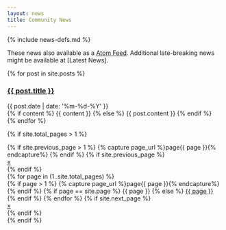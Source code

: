 ```yaml
---
layout: news
title: Community News
---
```

{% include news-defs.md %}

These news also available as a [Atom Feed](atom.xml).
Additional late-breaking news might be available at [Latest News].

<div id="posts">
  <div>
    {% for post in site.posts %}
<!--
    <div style="border-bottom: 1px solid #DFDFDF;">
-->
	<div>
     <div>
      <h3><a class="newsPost" href="{{ site.baseurl }}/{{ post.url }}">{{ post.title }}</a></h3>
      <div>{{ post.date | date: '%m-%d-%Y' }}</div>
      {% if content %}
        {{ content }}
      {% else %}
        {{ post.content }}
      {% endif %}
     </div>
    </div>
    {% endfor %}
  </div>

  {% if site.total_pages > 1 %}
  <div>
    <div>
      {% if site.previous_page > 1 %}
        {% capture page_url %}page{{ page }}{% endcapture%}
      {% endif %}
      {% if site.previous_page %}
      <div>
        <a href="{{ page_url }}" title="Go to previous page">
          &laquo;
        </a>
      </div>
      {% endif %}
      <div>
      {% for page in (1..site.total_pages) %}
      <div>
        {% if page > 1 %}
          {% capture page_url %}page{{ page }}{% endcapture%}
        {% endif %}
        {% if page == site.page %}
          {{ page }}
        {% else %}
          <a href="/{{ page_url }}">{{ page }}</a>
        {% endif %}
      </li>
      {% endfor %}
      {% if site.next_page %}
      <div>
        <a href="/page{{ site.next_page }}" title="Go to next page">
          &raquo;
        </a>
      </div>
      {% endif %}
    </div>
  </div>
  {% endif %}
</div>
